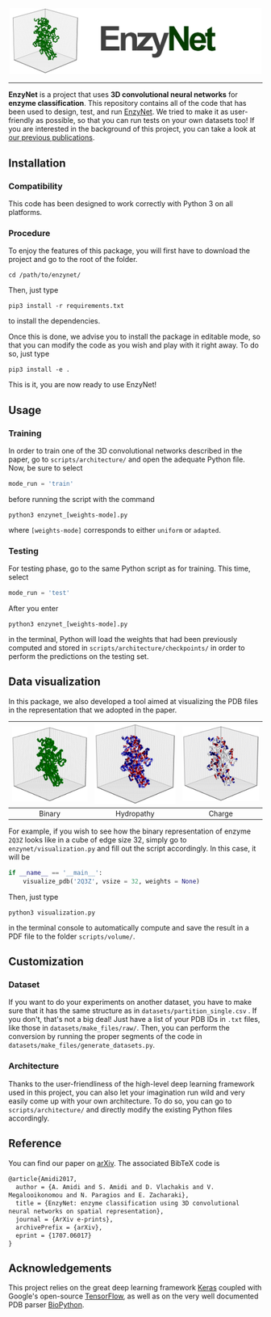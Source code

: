 <div align="center">
<img src="files/miscellaneous/illustration.png" width="500">
</div>

-----------------

**EnzyNet** is a project that uses **3D convolutional neural networks** for **enzyme classification**. This repository contains all of the code that has been used to design, test, and run [EnzyNet](https://arxiv.org/pdf/1707.06017.pdf "Project's paper"). We tried to make it as user-friendly as possible, so that you can run tests on your own datasets too! If you are interested in the background of this project, you can take a look at [our previous publications](https://stanford.edu/~shervine#publications "Publications").

## Installation
### Compatibility
This code has been designed to work correctly with Python 3 on all platforms.

### Procedure
To enjoy the features of this package, you will first have to download the project and go to the root of the folder.
```
cd /path/to/enzynet/
```
Then, just type
```
pip3 install -r requirements.txt
```
to install the dependencies.

Once this is done, we advise you to install the package in editable mode, so that you can modify the code as you wish and play with it right away. To do so, just type
```
pip3 install -e .
```
This is it, you are now ready to use EnzyNet!

## Usage
### Training
In order to train one of the 3D convolutional networks described in the paper, go to `scripts/architecture/` and open the adequate Python file. Now, be sure to select
```python
mode_run = 'train'
```
before running the script with the command
```
python3 enzynet_[weights-mode].py
```
where `[weights-mode]` corresponds to either `uniform` or `adapted`.

### Testing
For testing phase, go to the same Python script as for training. This time, select
```python
mode_run = 'test'
```
After you enter
```
python3 enzynet_[weights-mode].py
```
in the terminal, Python will load the weights that had been previously computed and stored in `scripts/architecture/checkpoints/` in order to perform the predictions on the testing set.

## Data visualization
In this package, we also developed a tool aimed at visualizing the PDB files in the representation that we adopted in the paper.

|<img src="files/miscellaneous/header_voxel.png" alt="Voxel representation of 2Q3Z" width="200">|<img src="files/miscellaneous/header_hydropathy.png" alt="Hydropathy representation of 2Q3Z" width="200">|<img src="files/miscellaneous/header_charge.png" alt="Charges representation of 2Q3Z" width="200">|
|:-------:|:----------:|:------:|
| Binary  | Hydropathy | Charge |

For example, if you wish to see how the binary representation of enzyme `2Q3Z` looks like in a cube of edge size 32, simply go to `enzynet/visualization.py` and fill out the script accordingly. In this case, it will be
```python
if __name__ == '__main__':
    visualize_pdb('2Q3Z', vsize = 32, weights = None)
```

Then, just type
```
python3 visualization.py
```
in the terminal console to automatically compute and save the result in a PDF file to the folder `scripts/volume/`.

## Customization
### Dataset
If you want to do your experiments on another dataset, you have to make sure that it has the same structure as in `datasets/partition_single.csv` . If you don't, that's not a big deal! Just have a list of your PDB IDs in `.txt` files, like those in `datasets/make_files/raw/`. Then, you can perform the conversion by running the proper segments of the code in `datasets/make_files/generate_datasets.py`.

### Architecture
Thanks to the user-friendliness of the high-level deep learning framework used in this project, you can also let your imagination run wild and very easily come up with your own architecture. To do so, you can go to `scripts/architecture/` and directly modify the existing Python files accordingly.

## Reference
You can find our paper on [arXiv](https://arxiv.org/pdf/1707.06017.pdf "Paper"). The associated BibTeX code is
```
@article{Amidi2017,
  author = {A. Amidi and S. Amidi and D. Vlachakis and V. Megalooikonomou and N. Paragios and E. Zacharaki},
  title = {EnzyNet: enzyme classification using 3D convolutional neural networks on spatial representation},
  journal = {ArXiv e-prints},
  archivePrefix = {arXiv},
  eprint = {1707.06017}
}
```

## Acknowledgements
This project relies on the great deep learning framework [Keras](https://keras.io "Homepage of Keras") coupled with Google's open-source [TensorFlow](https://www.tensorflow.org "Homepage of TensorFlow"), as well as on the very well documented PDB parser [BioPython](http://biopython.org "Homepage of BioPython").
